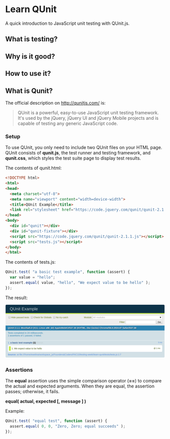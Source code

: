# Learn QUnit

A quick introduction to JavaScript unit testing with QUnit.js.

## What is testing?  
## Why is it good?
## How to use it?

## What is Qunit?

The official description on http://qunitjs.com/ is:

> QUnit is a powerful, easy-to-use JavaScript unit testing framework.
  It's used by the jQuery, jQuery UI and jQuery Mobile projects and is capable of testing any generic JavaScript code.

### Setup

To use QUnit, you only need to include two QUnit files on your HTML page.   
QUnit consists of  **qunit.js**, the test runner and testing framework, and **qunit.css**, which styles the test suite page to display test results.

The contents of qunit.html:

```html
<!DOCTYPE html>
<html>
<head>
  <meta charset="utf-8">
  <meta name="viewport" content="width=device-width">
  <title>QUnit Example</title>
  <link rel="stylesheet" href="https://code.jquery.com/qunit/qunit-2.1.1.css">
</head>
<body>
  <div id="qunit"></div>
  <div id="qunit-fixture"></div>
  <script src="https://code.jquery.com/qunit/qunit-2.1.1.js"></script>
  <script src="tests.js"></script>
</body>
</html>
```
The contents of tests.js:

```javascript
QUnit.test( "a basic test example", function (assert) {
  var value = "hello";
  assert.equal( value, "hello", "We expect value to be hello" );
});
```

The result:

![Test result](pictures/qunit-result.png)


### Assertions

The **equal** assertion uses the simple comparison operator (**==**) to compare the actual and expected arguments.
When they are equal, the assertion passes; otherwise, it fails.

**equal( actual, expected [, message ] )**

Example:

```javascript
QUnit.test( "equal test", function (assert) {
  assert.equal( 0, 0, "Zero, Zero; equal succeeds" );
});

```
